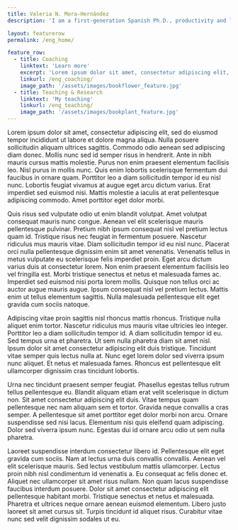 ```yaml
---
title: Valeria N. Mora-Hernández
description: 'I am a first-generation Spanish Ph.D., productivity and life coach. In my work, I am committed to help people in developing the skills that will lead them to accomplish their goals without giving up their well-being.'

layout: featurerow
permalink: /eng_home/

feature_row:
  - title: Coaching
    linktext: 'Learn more'
    excerpt: 'Lorem ipsum dolor sit amet, consectetur adipiscing elit, sed do eiusmod tempor incididunt ut labore et dolore magna aliqua.' 
    linkurl: /eng_coaching/
    image_path: '/assets/images/bookflower_feature.jpg'
  - title: Teaching & Research
    linktext: 'My teaching'
    linkurl: /eng_teaching/
    image_path: '/assets/images/bookplant_feature.jpg'
---
```


Lorem ipsum dolor sit amet, consectetur adipiscing elit, sed do eiusmod tempor incididunt ut labore et dolore magna aliqua. Nulla posuere sollicitudin aliquam ultrices sagittis. Commodo odio aenean sed adipiscing diam donec. Mollis nunc sed id semper risus in hendrerit. Ante in nibh mauris cursus mattis molestie. Purus non enim praesent elementum facilisis leo. Nisl purus in mollis nunc. Quis enim lobortis scelerisque fermentum dui faucibus in ornare quam. Porttitor leo a diam sollicitudin tempor id eu nisl nunc. Lobortis feugiat vivamus at augue eget arcu dictum varius. Erat imperdiet sed euismod nisi. Mattis molestie a iaculis at erat pellentesque adipiscing commodo. Amet porttitor eget dolor morbi.

Quis risus sed vulputate odio ut enim blandit volutpat. Amet volutpat consequat mauris nunc congue. Aenean vel elit scelerisque mauris pellentesque pulvinar. Pretium nibh ipsum consequat nisl vel pretium lectus quam id. Tristique risus nec feugiat in fermentum posuere. Nascetur ridiculus mus mauris vitae. Diam sollicitudin tempor id eu nisl nunc. Placerat orci nulla pellentesque dignissim enim sit amet venenatis. Venenatis tellus in metus vulputate eu scelerisque felis imperdiet proin. Eget arcu dictum varius duis at consectetur lorem. Non enim praesent elementum facilisis leo vel fringilla est. Morbi tristique senectus et netus et malesuada fames ac. Imperdiet sed euismod nisi porta lorem mollis. Quisque non tellus orci ac auctor augue mauris augue. Ipsum consequat nisl vel pretium lectus. Mattis enim ut tellus elementum sagittis. Nulla malesuada pellentesque elit eget gravida cum sociis natoque.

Adipiscing vitae proin sagittis nisl rhoncus mattis rhoncus. Tristique nulla aliquet enim tortor. Nascetur ridiculus mus mauris vitae ultricies leo integer. Porttitor leo a diam sollicitudin tempor id. A diam sollicitudin tempor id eu. Sed tempus urna et pharetra. Ut sem nulla pharetra diam sit amet nisl. Ipsum dolor sit amet consectetur adipiscing elit duis tristique. Tincidunt vitae semper quis lectus nulla at. Nunc eget lorem dolor sed viverra ipsum nunc aliquet. Et netus et malesuada fames. Rhoncus est pellentesque elit ullamcorper dignissim cras tincidunt lobortis.

Urna nec tincidunt praesent semper feugiat. Phasellus egestas tellus rutrum tellus pellentesque eu. Blandit aliquam etiam erat velit scelerisque in dictum non. Sit amet consectetur adipiscing elit duis. Vitae tempus quam pellentesque nec nam aliquam sem et tortor. Gravida neque convallis a cras semper. A pellentesque sit amet porttitor eget dolor morbi non arcu. Ornare suspendisse sed nisi lacus. Elementum nisi quis eleifend quam adipiscing. Dolor sed viverra ipsum nunc. Egestas dui id ornare arcu odio ut sem nulla pharetra.

Laoreet suspendisse interdum consectetur libero id. Pellentesque elit eget gravida cum sociis. Nam at lectus urna duis convallis convallis. Aenean vel elit scelerisque mauris. Sed lectus vestibulum mattis ullamcorper. Lectus proin nibh nisl condimentum id venenatis a. Eu consequat ac felis donec et. Aliquet nec ullamcorper sit amet risus nullam. Non quam lacus suspendisse faucibus interdum posuere. Dolor sit amet consectetur adipiscing elit pellentesque habitant morbi. Tristique senectus et netus et malesuada. Pharetra et ultrices neque ornare aenean euismod elementum. Libero justo laoreet sit amet cursus sit. Turpis tincidunt id aliquet risus. Curabitur vitae nunc sed velit dignissim sodales ut eu. 
